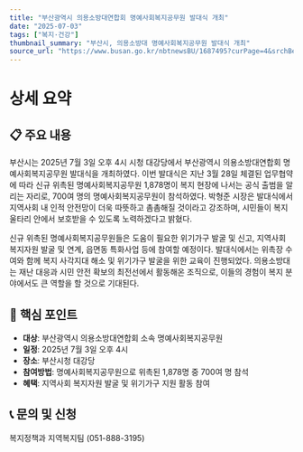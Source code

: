 ```yaml
---
title: "부산광역시 의용소방대연합회 명예사회복지공무원 발대식 개최"
date: "2025-07-03"
tags: ["복지·건강"]
thumbnail_summary: "부산시, 의용소방대 명예사회복지공무원 발대식 개최"
source_url: "https://www.busan.go.kr/nbtnewsBU/1687495?curPage=4&srchBeginDt=&srchEndDt=&srchKey=&srchText="
---
```


# 상세 요약

## 📋 주요 내용
부산시는 2025년 7월 3일 오후 4시 시청 대강당에서 부산광역시 의용소방대연합회 명예사회복지공무원 발대식을 개최하였다. 이번 발대식은 지난 3월 28일 체결된 업무협약에 따라 신규 위촉된 명예사회복지공무원 1,878명이 복지 현장에 나서는 공식 출범을 알리는 자리로, 700여 명의 명예사회복지공무원이 참석하였다. 박형준 시장은 발대식에서 지역사회 내 인적 안전망이 더욱 따뜻하고 촘촘해질 것이라고 강조하며, 시민들이 복지 울타리 안에서 보호받을 수 있도록 노력하겠다고 밝혔다.

신규 위촉된 명예사회복지공무원들은 도움이 필요한 위기가구 발굴 및 신고, 지역사회 복지자원 발굴 및 연계, 읍면동 특화사업 등에 참여할 예정이다. 발대식에서는 위촉장 수여와 함께 복지 사각지대 해소 및 위기가구 발굴을 위한 교육이 진행되었다. 의용소방대는 재난 대응과 시민 안전 확보의 최전선에서 활동해온 조직으로, 이들의 경험이 복지 분야에서도 큰 역할을 할 것으로 기대된다.

## 🎯 핵심 포인트
- **대상**: 부산광역시 의용소방대연합회 소속 명예사회복지공무원
- **일정**: 2025년 7월 3일 오후 4시
- **장소**: 부산시청 대강당
- **참여방법**: 명예사회복지공무원으로 위촉된 1,878명 중 700여 명 참석
- **혜택**: 지역사회 복지자원 발굴 및 위기가구 지원 활동 참여

## 📞 문의 및 신청
복지정책과 지역복지팀 (051-888-3195)